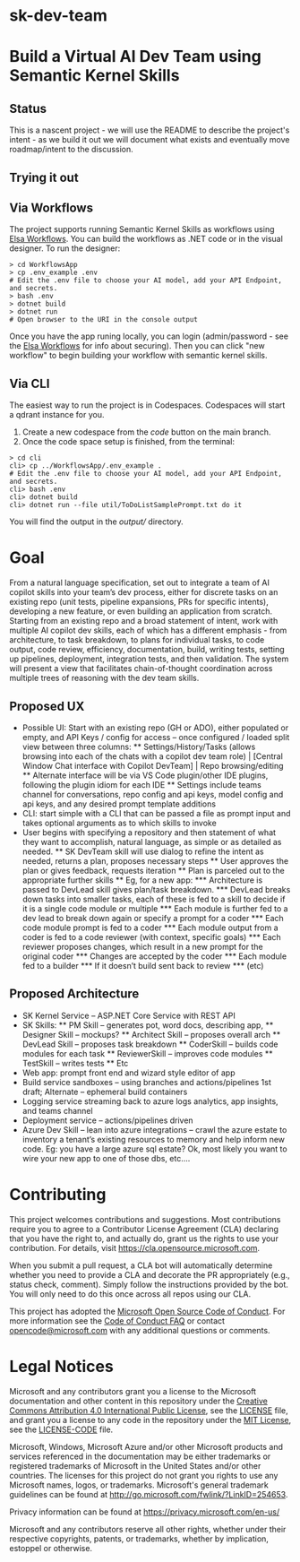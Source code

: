 # sk-dev-team
# Build a Virtual AI Dev Team using Semantic Kernel Skills
## Status
This is a nascent project - we will use the README to describe the project's intent - as we build it out we will document what exists and eventually move roadmap/intent to the discussion. 

## Trying it out
## Via Workflows
The project supports running Semantic Kernel Skills as workflows using [Elsa Workflows](https://v3.elsaworkflows.io).  You can build the workflows as .NET code or in the visual designer.
To run the designer:
```
> cd WorkflowsApp
> cp .env_example .env
# Edit the .env file to choose your AI model, add your API Endpoint, and secrets.
> bash .env
> dotnet build
> dotnet run
# Open browser to the URI in the console output
```

Once you have the app runing locally, you can login (admin/password - see the [Elsa Workflows](https://v3.elsaworkflows.io) for info about securing). Then you can click "new workflow" to begin building your workflow with semantic kernel skills. 

## Via CLI
The easiest way to run the project is in Codespaces. Codespaces will start a qdrant instance for you.
1. Create a new codespace from the *code* button on the main branch.
2. Once the code space setup is finished, from the terminal:
```
> cd cli
cli> cp ../WorkflowsApp/.env_example . 
# Edit the .env file to choose your AI model, add your API Endpoint, and secrets.
cli> bash .env
cli> dotnet build
cli> dotnet run --file util/ToDoListSamplePrompt.txt do it
```
You will find the output in the *output/* directory. 

# Goal
From a natural language specification, set out to integrate a team of AI copilot skills into your team’s dev process, either for discrete tasks on an existing repo (unit tests, pipeline expansions, PRs for specific intents), developing a new feature, or even building an application from scratch.  Starting from an existing repo and a broad statement of intent, work with multiple AI copilot dev skills, each of which has a different emphasis - from architecture, to task breakdown, to plans for individual tasks, to code output, code review, efficiency, documentation, build, writing tests, setting up pipelines, deployment, integration tests, and then validation. 
The system will present a view that facilitates chain-of-thought coordination across multiple trees of reasoning with the dev team skills. 
## Proposed UX
* Possible UI: Start with an existing repo (GH or ADO), either populated or empty, and API Keys / config for access – once configured / loaded split view between three columns:
** Settings/History/Tasks (allows browsing into each of the chats with a copilot dev team role) | [Central Window Chat interface with Copilot DevTeam] | Repo browsing/editing
** Alternate interface will be via VS Code plugin/other IDE plugins, following the plugin idiom for each IDE
** Settings include teams channel for conversations, repo config and api keys, model config and api keys, and any desired prompt template additions
* CLI: start simple with a CLI that can be passed a file as prompt input and takes optional arguments as to which skills to invoke
* User begins with specifying a repository and then statement of what they want to accomplish, natural language, as simple or as detailed as needed. 
** SK DevTeam skill will use dialog to refine the intent as needed, returns a plan, proposes necessary steps
** User approves the plan or gives feedback, requests iteration
**	Plan is parceled out to the appropriate further skills
**	Eg, for a new app: 
***	Architecture is passed to DevLead skill gives plan/task breakdown. 
***	DevLead breaks down tasks into smaller tasks, each of these is fed to a skill to decide if it is a single code module or multiple
***	Each module is further fed to a dev lead to break down again or specify a prompt for a coder
*** Each code module prompt is fed to a coder
*** Each module output from a coder is fed to a code reviewer (with context, specific goals)
*** Each reviewer proposes changes, which result in a new prompt for the original coder
*** Changes are accepted by the coder
*** Each module fed to a builder
*** If it doesn’t build sent back to review
*** (etc)	
## Proposed Architecture
* SK Kernel Service – ASP.NET Core Service with REST API
* SK Skills:
**	PM Skill – generates pot, word docs, describing app,
**	Designer Skill – mockups?
**	Architect Skill – proposes overall arch 
**	DevLead Skill – proposes task breakdown
**	CoderSkill – builds code modules for each task
**	ReviewerSkill – improves code modules
**	TestSkill – writes tests
**	Etc
* Web app: prompt front end and wizard style editor of app 
* Build service sandboxes – using branches and actions/pipelines 1st draft; Alternate – ephemeral build containers
* Logging service streaming back to azure logs analytics, app insights, and teams channel
* Deployment service – actions/pipelines driven
* Azure Dev Skill – lean into azure integrations – crawl the azure estate to inventory a tenant’s existing resources to memory and help inform new code. Eg: you have a large azure sql estate? Ok, most likely you want to wire your new app to one of those dbs, etc…. 

# Contributing

This project welcomes contributions and suggestions.  Most contributions require you to agree to a
Contributor License Agreement (CLA) declaring that you have the right to, and actually do, grant us
the rights to use your contribution. For details, visit https://cla.opensource.microsoft.com.

When you submit a pull request, a CLA bot will automatically determine whether you need to provide
a CLA and decorate the PR appropriately (e.g., status check, comment). Simply follow the instructions
provided by the bot. You will only need to do this once across all repos using our CLA.

This project has adopted the [Microsoft Open Source Code of Conduct](https://opensource.microsoft.com/codeofconduct/).
For more information see the [Code of Conduct FAQ](https://opensource.microsoft.com/codeofconduct/faq/) or
contact [opencode@microsoft.com](mailto:opencode@microsoft.com) with any additional questions or comments.

# Legal Notices

Microsoft and any contributors grant you a license to the Microsoft documentation and other content
in this repository under the [Creative Commons Attribution 4.0 International Public License](https://creativecommons.org/licenses/by/4.0/legalcode),
see the [LICENSE](LICENSE) file, and grant you a license to any code in the repository under the [MIT License](https://opensource.org/licenses/MIT), see the
[LICENSE-CODE](LICENSE-CODE) file.

Microsoft, Windows, Microsoft Azure and/or other Microsoft products and services referenced in the documentation
may be either trademarks or registered trademarks of Microsoft in the United States and/or other countries.
The licenses for this project do not grant you rights to use any Microsoft names, logos, or trademarks.
Microsoft's general trademark guidelines can be found at http://go.microsoft.com/fwlink/?LinkID=254653.

Privacy information can be found at https://privacy.microsoft.com/en-us/

Microsoft and any contributors reserve all other rights, whether under their respective copyrights, patents,
or trademarks, whether by implication, estoppel or otherwise.
